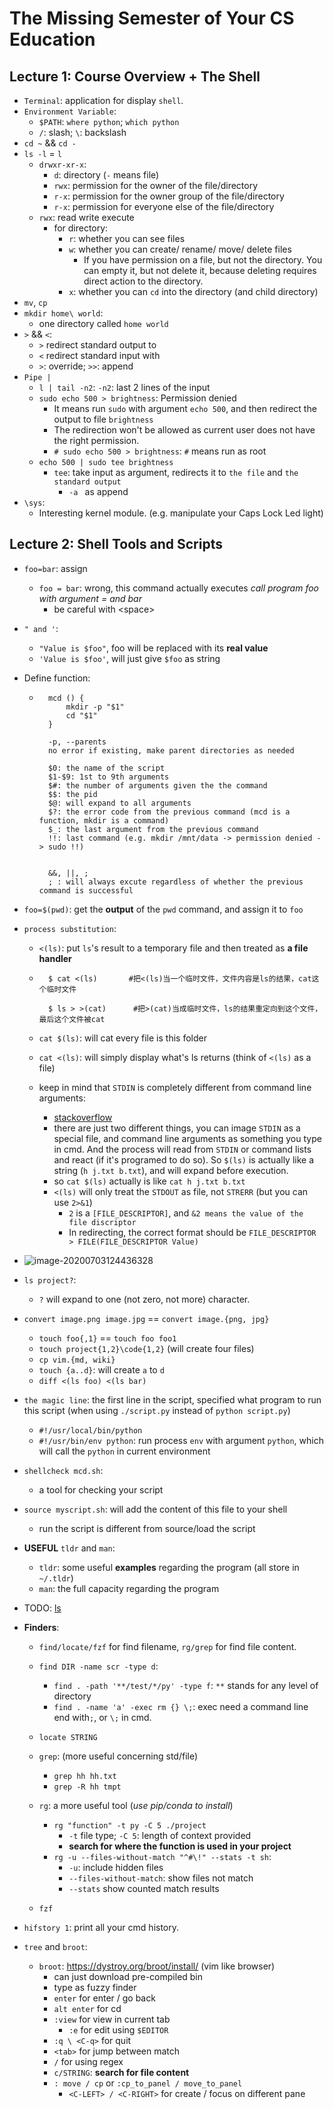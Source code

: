 # The Missing Semester of Your CS Education

## Lecture 1: Course Overview + The Shell

- `Terminal`: application for display `shell`.
- `Environment Variable`:
    - `$PATH`: `where python`; `which python`
    - `/`: slash; `\`: backslash
- `cd ~` && `cd -`
- `ls -l` $=$ `l`
    - `drwxr-xr-x`:
        - `d`: directory (`-` means file)
        - `rwx`: permission for the owner of the file/directory
        - `r-x`: permission for the owner group of the file/directory
        - `r-x`: permission for everyone else of the file/directory
    - `rwx`: read write execute
        - for directory:
            - `r`: whether you can see files
            - `w`: whether you can create/ rename/ move/ delete files 
                - If you have permission on a file, but not the directory. You can empty it, but not delete it, because deleting requires direct action to the directory.
            - `x`: whether you can `cd` into the directory (and child directory)
- `mv`, `cp`
- `mkdir home\ world`: 
    - one directory called `home world`
- `>` && `<`:
    - `>` redirect standard output to
    - `<` redirect standard input with
    - `>`: override; `>>`: append
- `Pipe |`
    - `l | tail -n2`: `-n2`: last 2 lines of the input
    - `sudo echo 500 > brightness`: Permission denied
        - It means run `sudo` with argument `echo 500`, and then redirect the output to file `brightness`
        - The redirection won't be allowed as current user does not have the right permission.
        - `# sudo echo 500 > brightness`: `#` means run as root
    - `echo 500 | sudo tee brightness`
        - `tee`: take input as argument, redirects it to `the file` and `the standard output`
            - `-a ` as append
- `\sys`:
    - Interesting kernel module. (e.g. manipulate your Caps Lock Led light)

## Lecture 2: Shell Tools and Scripts

- `foo=bar`: assign

    - `foo = bar`: wrong, this command actually executes *call program foo with argument $=$ and $bar$*
        - be careful with \<space>

- `" and '`:

    - `"Value is $foo"`, foo will be replaced with its **real value**
    - `'Value is $foo'`, will just  give `$foo` as string

- Define function:

    - ```shell
        mcd () {
        	mkdir -p "$1"
        	cd "$1"
        }
        
        -p, --parents
        no error if existing, make parent directories as needed
        
        $0: the name of the script
        $1-$9: 1st to 9th arguments
        $#: the number of arguments given the the command
        $$: the pid
        $@: will expand to all arguments
        $?: the error code from the previous command (mcd is a function, mkdir is a command)
        $_: the last argument from the previous command
        !!: last command (e.g. mkdir /mnt/data -> permission denied -> sudo !!)
        
        
        &&, ||, ;
        ; : will always excute regardless of whether the previous command is successful
        ```

- `foo=$(pwd)`: get the **output** of the `pwd` command, and assign it to `foo` 

- `process substitution`:

    - `<(ls)`: put `ls`'s result to a temporary file and then treated as **a file handler**

    - ```
        $ cat <(ls)       #把<(ls)当一个临时文件，文件内容是ls的结果，cat这个临时文件
         
        $ ls > >(cat)      #把>(cat)当成临时文件，ls的结果重定向到这个文件，最后这个文件被cat
        ```

    - `cat $(ls)`: will cat every file is this folder

    - `cat <(ls)`: will simply display what's ls returns (think of `<(ls)` as a file)

    - keep in mind that `STDIN` is completely different from command line arguments:

        - [stackoverflow](https://unix.stackexchange.com/questions/46372/whats-the-difference-between-stdin-and-arguments-passed-to-command)
        - there are just two different things, you can image `STDIN` as a special file, and command line arguments as something you type in cmd. And the process will read from `STDIN` or command lists and react (if it's programed to do so). So `$(ls)` is actually like a string (`h j.txt b.txt`), and will expand before execution.
        - so `cat $(ls)` actually is like `cat h j.txt b.txt` 
        - `<(ls)` will only treat the `STDOUT` as file, not `STRERR` (but you can use `2>&1`)
            - `2` is a `[FILE_DESCRIPTOR]`, and `&2 means the value of the file discriptor`
            - In redirecting, the correct format should be `FILE_DESCRIPTOR > FILE(FILE_DESCRIPTOR Value)` 

- ![image-20200703124436328](/home/lemon/Workspace/myCheatSheet/Learn/pic/image-20200703124436328.png)

- `ls project?`:
    - `?` will expand to one (not zero, not more) character.
- `convert image.png image.jpg` == `convert image.{png, jpg}`
    - `touch foo{,1}` == `touch foo foo1`
    - `touch project{1,2}\code{1,2}` (will create four files)
    - `cp vim.{md, wiki}`
    - `touch {a..d}`: will create `a` to `d`
    - `diff <(ls foo) <(ls bar)`
- `the magic line`: the first line in the script, specified what program to run this script (when using `./script.py` instead of `python script.py`)
    - `#!/usr/local/bin/python`
    - `#!/usr/bin/env python`: run process `env` with argument `python`, which will call the `python` in current environment
- `shellcheck mcd.sh`:
    - a tool for checking your script
- `source myscript.sh`: will add the content of this file to your shell
    - run the script is different from source/load the script
-  **USEFUL** `tldr` and `man`:
    - `tldr`: some useful **examples** regarding the program (all store in `~/.tldr`)
    - `man`:  the full capacity regarding the program
- TODO: [ls](https://unix.stackexchange.com/questions/62660/the-result-of-ls-ls-and-ls)
- **Finders**:
    - `find/locate/fzf` for find filename, `rg/grep` for find file content.
    - `find DIR -name scr -type d`:
        - `find . -path '**/test/*/py' -type f`: `**` stands for any level of directory
        - `find . -name 'a' -exec rm {} \;`: exec need a command line end with`;`, or `\;` in cmd.
    - `locate STRING`
    -  `grep`: (more useful concerning std/file)
        - `grep hh hh.txt`
        - `grep -R hh tmpt`

    - `rg`: a more useful tool (*use pip/conda to install*)
        - `rg "function" -t py -C 5 ./project`
            - `-t` file type; `-C 5`: length of context provided
            - **search for where the function is used in your project**
        - `rg -u --files-without-match "^#\!" --stats -t sh`:
            - `-u`: include hidden files
            - `--files-without-match`: show files not match
            - `--stats` show counted match results
    - `fzf`

- `hifstory 1`: print all your cmd history.
- `tree` and `broot`:
    - `broot`: https://dystroy.org/broot/install/  (vim like browser)
        - can just download pre-compiled bin
        - type as fuzzy finder
        - `enter` for enter / go back
        - `alt enter` for cd
        - `:view` for view in current tab
            - `:e` for edit using `$EDITOR`
        - `:q \ <C-q>` for quit
        - `<tab>` for jump between match
        - `/` for using regex
        - `c/STRING`: **search for file content**
        - `: move / cp` or `:cp_to_panel / move_to_panel`
            - `<C-LEFT> / <C-RIGHT>` for create / focus on different pane
